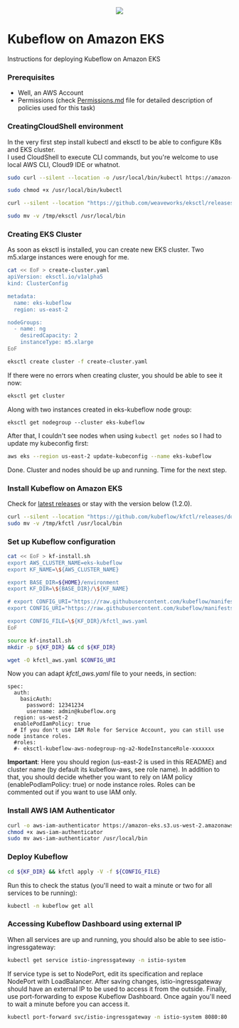 <p align="center">
 <img src="https://d2908q01vomqb2.cloudfront.net/ca3512f4dfa95a03169c5a670a4c91a19b3077b4/2018/09/29/image-2.png">
</p>

# Kubeflow on Amazon EKS
Instructions for deploying Kubeflow on Amazon EKS

### Prerequisites

* Well, an AWS Account
* Permissions (check [Permissions.md](Permissions.md) file for detailed description of policies used for this task)

### CreatingCloudShell environment

In the very first step install kubectl and eksctl to be able to configure K8s and EKS cluster.  
I used CloudShell to execute CLI commands, but you're welcome to use local AWS CLI, Cloud9 IDE or whatnot.

```bash
sudo curl --silent --location -o /usr/local/bin/kubectl https://amazon-eks.s3.us-west-2.amazonaws.com/1.17.11/2020-09-18/bin/linux/amd64/kubectl

sudo chmod +x /usr/local/bin/kubectl

curl --silent --location "https://github.com/weaveworks/eksctl/releases/latest/download/eksctl_$(uname -s)_amd64.tar.gz" | tar xz -C /tmp

sudo mv -v /tmp/eksctl /usr/local/bin
```

### Creating EKS Cluster

As soon as eksctl is installed, you can create new EKS cluster. Two m5.xlarge instances were enough for me.

```bash
cat << EoF > create-cluster.yaml
apiVersion: eksctl.io/v1alpha5
kind: ClusterConfig

metadata:
  name: eks-kubeflow
  region: us-east-2

nodeGroups:
  - name: ng
    desiredCapacity: 2
    instanceType: m5.xlarge
EoF

```

```bash
eksctl create cluster -f create-cluster.yaml 
```

If there were no errors when creating cluster, you should be able to see it now:

```bash
eksctl get cluster
```

Along with two instances created in eks-kubeflow node group:

```
eksctl get nodegroup --cluster eks-kubeflow
```

After that, I couldn't see nodes when using `kubectl get nodes` so I had to update my kubeconfig first:

```bash
aws eks --region us-east-2 update-kubeconfig --name eks-kubeflow
```

Done. Cluster and nodes should be up and running. Time for the next step.

### Install Kubeflow on Amazon EKS

Check for [latest releases](https://github.com/kubeflow/kfctl/releases) or stay with the version below (1.2.0).

```bash
curl --silent --location "https://github.com/kubeflow/kfctl/releases/download/v1.2.0/kfctl_v1.2.0-0-gbc038f9_linux.tar.gz" | tar xz -C /tmp
sudo mv -v /tmp/kfctl /usr/local/bin
```

### Set up Kubeflow configuration

```bash
cat << EoF > kf-install.sh
export AWS_CLUSTER_NAME=eks-kubeflow
export KF_NAME=\${AWS_CLUSTER_NAME}

export BASE_DIR=${HOME}/environment
export KF_DIR=\${BASE_DIR}/\${KF_NAME}

# export CONFIG_URI="https://raw.githubusercontent.com/kubeflow/manifests/v1.2-branch/kfdef/kfctl_aws_cognito.v1.2.0.yaml"
export CONFIG_URI="https://raw.githubusercontent.com/kubeflow/manifests/v1.2-branch/kfdef/kfctl_aws.v1.2.0.yaml"

export CONFIG_FILE=\${KF_DIR}/kfctl_aws.yaml
EoF

source kf-install.sh
mkdir -p ${KF_DIR} && cd ${KF_DIR}
```

```bash
wget -O kfctl_aws.yaml $CONFIG_URI
```

Now you can adapt _kfctl_aws.yaml_ file to your needs, in section:

    spec:
      auth:
        basicAuth:
          password: 12341234
          username: admin@kubeflow.org
      region: us-west-2
      enablePodIamPolicy: true
      # If you don't use IAM Role for Service Account, you can still use node instance roles.
      #roles:
      #- eksctl-kubeflow-aws-nodegroup-ng-a2-NodeInstanceRole-xxxxxxx
      
**Important**: Here you should region (us-east-2 is used in this README) and cluster name (by default its kubeflow-aws, see role name). In addition to that, you should decide whether you want to rely on IAM policy (enablePodIamPolicy: true) or node instance roles. Roles can be commented out if you want to use IAM only.

### Install AWS IAM Authenticator

```bash
curl -o aws-iam-authenticator https://amazon-eks.s3.us-west-2.amazonaws.com/1.15.10/2020-02-22/bin/linux/amd64/aws-iam-authenticator
chmod +x aws-iam-authenticator
sudo mv aws-iam-authenticator /usr/local/bin
```

### Deploy Kubeflow

```bash
cd ${KF_DIR} && kfctl apply -V -f ${CONFIG_FILE}
```

Run this to check the status (you'll need to wait a minute or two for all services to be running):

```bash
kubectl -n kubeflow get all
```

### Accessing Kubeflow Dashboard using external IP

When all services are up and running, you should also be able to see istio-ingressgateway:
```bash
kubectl get service istio-ingressgateway -n istio-system
```

If service type is set to NodePort, edit its specification and replace NodePort with LoadBalancer. After saving changes, istio-ingressgateway should have an external IP to be used to access it from the outside. Finally, use port-forwarding to expose Kubeflow Dashboard. Once again you'll need to wait a minute before you can access it.

```bash
kubectl port-forward svc/istio-ingressgateway -n istio-system 8080:80
```
